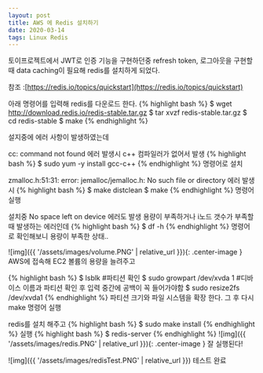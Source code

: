 ```yaml
---
layout: post
title: AWS 에 Redis 설치하기
date: 2020-03-14
tags: Linux Redis
---
```

토이프로젝트에서 JWT로 인증 기능을 구현하던중
refresh token, 로그아웃을 구현할 때 data caching이 필요해 redis를 설치하게 되었다.

참조 :[https://redis.io/topics/quickstart](https://redis.io/topics/quickstart)

아래 명령어를 입력해 redis를 다운로드 한다.
{% highlight bash %}
$ wget http://download.redis.io/redis-stable.tar.gz
$ tar xvzf redis-stable.tar.gz
$ cd redis-stable
$ make
{% endhighlight %}


설지중에 에러 사항이 발생하였는데

cc: command not found 에러 발생시
c++ 컴파일러가 없어서 발생
{% highlight bash %}
$ sudo yum -y install gcc-c++
{% endhighlight %}
명령어로 설치

zmalloc.h:51:31: error: jemalloc/jemalloc.h: No such file or directory 에러 발생시
{% highlight bash %}
$ make distclean
$ make
{% endhighlight %}
명령어 실행

설치중 No space left on device 에러도 발생
용량이 부족하거나 i노드 갯수가 부족할 때 발생하는 에러인데
{% highlight bash %}
$ df -h
{% endhighlight %}
명령어로 확인해보니 용량이 부족한 상태..

![img]({{ '/assets/images/volume.PNG' | relative_url }}){: .center-image }
AWS에 접속해 EC2 볼륨의 용량을 늘려주고 

{% highlight bash %}
$ lsblk #파티션 확인
$ sudo growpart /dev/xvda 1  #디바이스 이름과 파티션 확인 후 입력 중간에 공백이 꼭 들어가야함
$ sudo resize2fs /dev/xvda1
{% endhighlight %}
파티션 크기와 파일 시스템을 확장 한다.
그 후 다시 make 명령어 실행

redis를 설치 해주고
{% highlight bash %}
$ sudo make install 
{% endhighlight %}
실행
{% highlight bash %}
$ redis-server
{% endhighlight %}
![img]({{ '/assets/images/redis.PNG' | relative_url }}){: .center-image }
잘 실행된다!

![img]({{ '/assets/images/redisTest.PNG' | relative_url }})
테스트 완료